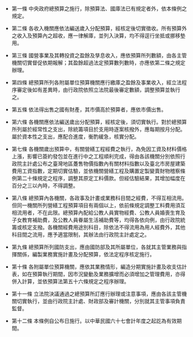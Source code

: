 * 第一條 中央政府總預算之施行，除預算法、國庫法已有規定者外，依本條例之規定。

* 第二條 各收入機關應依法編送歲入分配預算，經核定後切實徵收。所有預算外之收入及預算內之超收，應一律解庫，並列入決算，均不得逕行坐抵或挪移墊用。

* 第三條 國營事業及其轉投資之盈餘及孳息收入，應依預算所列數額，由各主管機關切實督促依期報解；其盈餘超過法定預算數列數時，亦應依第二條之規定辦理。

* 第四條 總預算所列各附屬單位預算機關應行繳庫之盈餘及事業收入，經立法程序審定後如有差異時，由行政院依照立法院最後審定數額，調整預算並執行之。

* 第五條 依法得出售之國有財產，其市價高於預算者，應依市價出售。

* 第六條 各機關應依法編送歲出分配預算，經核定後，須切實執行。對於總預算所列屬於經常性之支出，除統籌項目於支用時逐案核撥外，應每期按月分配。屬於資本性之支出，應配合進度，衡酌緩急，核實分配。

* 第七條 各機關歲出預算中，有關營繕工程經費之執行，為免因工資及材料價格上漲，影響已簽約發包並在進行中之工程順利完成，得由各該機關分別依照行政院主計處公布之臺灣地區躉售物價指數內有關材料指數以及臺北市房屋建築費用工資指數，定期切實估驗，並依機關營繕工程及購置定製變賣財物稽察條例第二十條規定之程序，調整其原定工料價款。但經估驗結果，其增加幅度在百分之三以內時，不得調整。

* 第八條 總預算內各機關，各政事及計畫或業務科目間之經費，不得互相流用。但同一機關所列營繕工程預算項目有兩個以上，依前條規定調整工料費用須互相流用者，不在此限。總預算內配給公教人員實物經費、公教人員婚喪生育及子女教育補助費，及公教人員眷屬生活補助費等，均得各依向例，由行政院統籌或核定支撥。各機關經費用途別科目，除依法不得流用為用人經費外，其他科目間之流用，應予適當限制，其辦法由行政院主計處定之。

* 第九條 總預算所列國防支出，應由國防部及其所屬單位，各就其主管業務與指揮關係，編製業務實施計畫及分配預算，依法定程序核定施行。

* 第十條 各附屬單位預算機關，應依其業務情形，編造分期實施計畫及收支估計表，如在預算執行期間，因市況變動及業務擴增而必須增加之管理費用，亦得併入計算，並依預算法第五十六條規定之程序辦理。

* 第十一條 立法院決議通過之總預算所訂應行辦理或注意事項，應由各該主管機關切實執行，並由行政院主計處、財政部及審計機關，分別就其主管事項負責監督。

* 第十二條 本條例自公布日施行。以中華民國六十七會計年度之起訖為有效期間。

